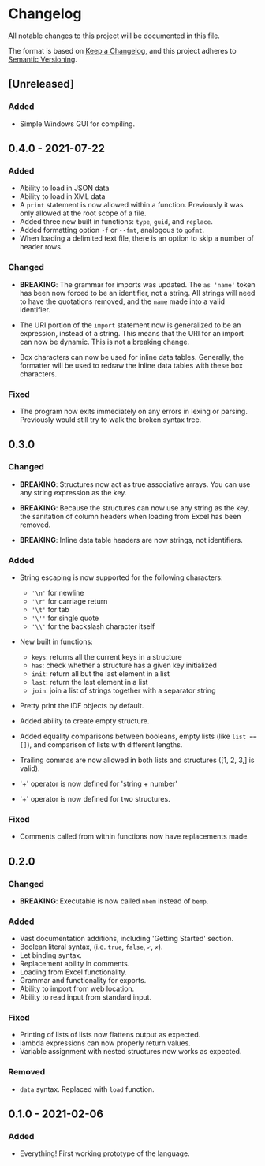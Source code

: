 # Changelog

All notable changes to this project will be documented in this file.

The format is based on [Keep a Changelog](https://keepachangelog.com/en/1.0.0/),
and this project adheres to [Semantic Versioning](https://semver.org/spec/v2.0.0.html).

## [Unreleased]

### Added

- Simple Windows GUI for compiling.

## 0.4.0 - 2021-07-22

### Added

- Ability to load in JSON data
- Ability to load in XML data
- A `print` statement is now allowed within a function. Previously it
  was only allowed at the root scope of a file.
- Added three new built in functions: `type`, `guid`, and `replace`.
- Added formatting option `-f` or `--fmt`, analogous to `gofmt`.
- When loading a delimited text file, there is an option to skip a
  number of header rows.

### Changed

- **BREAKING**: The grammar for imports was updated. The `as 'name'`
  token has been now forced to be an identifier, not a string. All
  strings will need to have the quotations removed, and the `name` made
  into a valid identifier.

- The URI portion of the `import` statement now is generalized to be an
  expression, instead of a string. This means that the URI for an import
  can now be dynamic. This is not a breaking change.

- Box characters can now be used for inline data tables. Generally, the
  formatter will be used to redraw the inline data tables with these
  box characters.

### Fixed

- The program now exits immediately on any errors in lexing or parsing.
  Previously would still try to walk the broken syntax tree.


## 0.3.0

### Changed

- **BREAKING**: Structures now act as true associative arrays. You can
  use any string expression as the key.

- **BREAKING**: Because the structures can now use any string as the
  key, the sanitation of column headers when loading from Excel has been
  removed.

- **BREAKING**: Inline data table headers are now strings, not
  identifiers.

### Added

- String escaping is now supported for the following characters:
    - `'\n'` for newline
    - `'\r'` for carriage return
    - `'\t'` for tab
    - `'\''` for single quote
    - `'\\'` for the backslash character itself

- New built in functions:
    - `keys`: returns all the current keys in a structure
    - `has`: check whether a structure has a given key initialized
    - `init`: return all but the last element in a list
    - `last`: return the last element in a list
    - `join`: join a list of strings together with a separator string

- Pretty print the IDF objects by default.
- Added ability to create empty structure.
- Added equality comparisons between booleans, empty lists (like `list
  == []`), and comparison of lists with different lengths.
- Trailing commas are now allowed in both lists and structures ([1, 2,
  3,] is valid).

- '+' operator is now defined for 'string + number'
- '+' operator is now defined for two structures.

### Fixed

- Comments called from within functions now have replacements made.

## 0.2.0

### Changed

- **BREAKING**: Executable is now called `nbem` instead of `bemp`.

### Added

- Vast documentation additions, including 'Getting Started' section.
- Boolean literal syntax, (i.e. `true`, `false`, `✓`, `✗`).
- Let binding syntax.
- Replacement ability in comments.
- Loading from Excel functionality.
- Grammar and functionality for exports.
- Ability to import from web location.
- Ability to read input from standard input.


### Fixed

- Printing of lists of lists now flattens output as expected.
- lambda expressions can now properly return values.
- Variable assignment with nested structures now works as expected.

### Removed

- `data` syntax. Replaced with `load` function.

## 0.1.0 - 2021-02-06

### Added

- Everything! First working prototype of the language.
